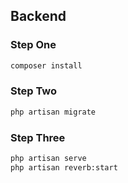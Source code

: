 ## Backend

### Step One

```sh
composer install
```

### Step Two

```sh
php artisan migrate
```

### Step Three

```sh
php artisan serve
php artisan reverb:start
```
